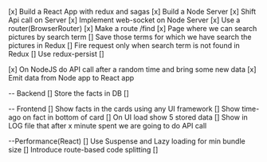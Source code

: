 [x] Build a React App with redux and sagas
[x] Build a Node Server
[x] Shift Api call on Server
[x] Implement web-socket on Node Server
[x] Use a router(BrowserRouter)
[x] Make a route /find
[x] Page where we can search pictures by search term
[] Save those terms for which we have search the pictures in Redux
[] Fire request only when search term is not found in Redux
[] Use redux-persist
[]

[x] On NodeJS do API call after a random time and bring some new data
[x] Emit data from Node app to React app

-- Backend
[] Store the facts in DB
[]

-- Frontend
[] Show facts in the cards using any UI framework
[] Show time-ago on fact in bottom of card
[] On UI load show 5 stored data
[] Show in LOG file that after x minute spent we are going to do API call

--Performance(React)
[] Use Suspense and Lazy loading for min bundle size
[] Introduce route-based code splitting
[]
